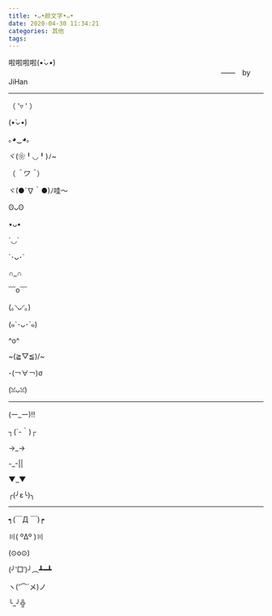```yaml
---
title: •ᴗ•颜文字•ᴗ•
date: 2020-04-30 11:34:21
categories: 其他
tags:
---
```


啦啦啦啦(•̀⌄•́)
　　　　　　　　　　　　　　　　　　　　　　　　　　　　　　——　by JiHan
* * *
<!-- more -->

（ '▿ ' ）

(•̀⌄•́)

｡◕‿◕｡

ヾ(❀╹◡╹)ﾉ~

（*＾ワ＾*）

ヾ(●´∇｀●)ﾉ哇～

ʘᴗʘ

•ᴗ•

´◡`

´･ᴗ･`

∩_∩

﹋o﹋

(｡◝ᴗ◜｡)

(๑`･ᴗ･´๑)

^o^

~\(≧▽≦)/~

-(￢∀￢)σ

(ꈍᴗꈍ)

---
(ー_ー)!!

┐(´-｀)┌

→_→

-_-||

▼_▼ 

╭(╯ε╰)╮

---
┑(￣Д ￣)┍

〣( ºΔº )〣

(⊙o⊙)

(╯‵□′)╯︵┻━┻

ヽ(‘⌒´メ)ノ

╰_╯╬
